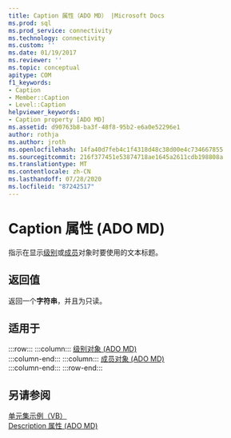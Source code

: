 ```yaml
---
title: Caption 属性（ADO MD） |Microsoft Docs
ms.prod: sql
ms.prod_service: connectivity
ms.technology: connectivity
ms.custom: ''
ms.date: 01/19/2017
ms.reviewer: ''
ms.topic: conceptual
apitype: COM
f1_keywords:
- Caption
- Member::Caption
- Level::Caption
helpviewer_keywords:
- Caption property [ADO MD]
ms.assetid: d90763b8-ba3f-48f8-95b2-e6a0e52296e1
author: rothja
ms.author: jroth
ms.openlocfilehash: 14fa40d7feb4c1f4318d48c38d00e4c734667855
ms.sourcegitcommit: 216f377451e53874718ae1645a2611cdb198808a
ms.translationtype: MT
ms.contentlocale: zh-CN
ms.lasthandoff: 07/28/2020
ms.locfileid: "87242517"
---
```

# <a name="caption-property-ado-md"></a>Caption 属性 (ADO MD)
指示在显示[级别](../../../ado/reference/ado-md-api/level-object-ado-md.md)或[成员](../../../ado/reference/ado-md-api/member-object-ado-md.md)对象时要使用的文本标题。  
  
## <a name="return-values"></a>返回值  
 返回一个**字符串**，并且为只读。  
  
## <a name="applies-to"></a>适用于  

:::row:::
    :::column:::
        [级别对象 (ADO MD)](../../../ado/reference/ado-md-api/level-object-ado-md.md)  
    :::column-end:::
    :::column:::
        [成员对象 (ADO MD)](../../../ado/reference/ado-md-api/member-object-ado-md.md)  
    :::column-end:::
:::row-end:::

## <a name="see-also"></a>另请参阅  
 [单元集示例（VB）](../../../ado/reference/ado-md-api/cellset-example-vb.md)   
 [Description 属性 (ADO MD)](../../../ado/reference/ado-md-api/description-property-ado-md.md)
